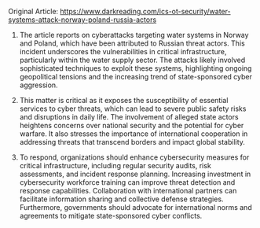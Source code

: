 Original Article: https://www.darkreading.com/ics-ot-security/water-systems-attack-norway-poland-russia-actors

1) The article reports on cyberattacks targeting water systems in Norway and Poland, which have been attributed to Russian threat actors. This incident underscores the vulnerabilities in critical infrastructure, particularly within the water supply sector. The attacks likely involved sophisticated techniques to exploit these systems, highlighting ongoing geopolitical tensions and the increasing trend of state-sponsored cyber aggression.

2) This matter is critical as it exposes the susceptibility of essential services to cyber threats, which can lead to severe public safety risks and disruptions in daily life. The involvement of alleged state actors heightens concerns over national security and the potential for cyber warfare. It also stresses the importance of international cooperation in addressing threats that transcend borders and impact global stability.

3) To respond, organizations should enhance cybersecurity measures for critical infrastructure, including regular security audits, risk assessments, and incident response planning. Increasing investment in cybersecurity workforce training can improve threat detection and response capabilities. Collaboration with international partners can facilitate information sharing and collective defense strategies. Furthermore, governments should advocate for international norms and agreements to mitigate state-sponsored cyber conflicts.